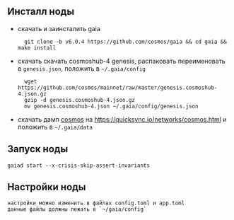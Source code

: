 ## Инсталл ноды
- скачать и заинсталить gaia
        
        git clone -b v6.0.4 https://github.com/cosmos/gaia && cd gaia && make install
- скачать скачать cosmoshub-4 genesis, распаковать переименовать в `genesis.json`, положить в `~/.gaia/config`
        
        wget https://github.com/cosmos/mainnet/raw/master/genesis.cosmoshub-4.json.gz
        gzip -d genesis.cosmoshub-4.json.gz
        mv genesis.cosmoshub-4.json ~/.gaia/config/genesis.json
- скачать дамп [cosmos](https://dl2.quicksync.io/cosmoshub-4-pruned.20220401.0310.tar.lz4) на https://quicksync.io/networks/cosmos.html 
    и положить в `~/.gaia/data`
## Запуск ноды
    gaiad start --x-crisis-skip-assert-invariants

## Настройки ноды
    настройки можно изменить в файлах config.toml и app.toml
    данные файлы должны лежать в `~/gaia/config`